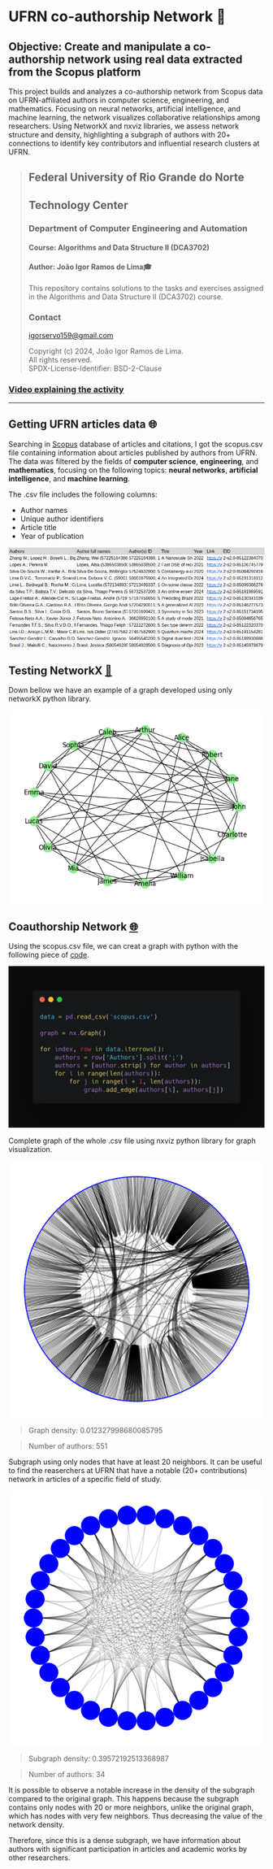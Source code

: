 # UFRN co-authorship Network :busts_in_silhouette:

## Objective: Create and manipulate a co-authorship network using real data extracted from the Scopus platform

This project builds and analyzes a co-authorship network from Scopus data on UFRN-affiliated authors in computer science, engineering, and mathematics. Focusing on neural networks, artificial intelligence, and machine learning, the network visualizes collaborative relationships among researchers. Using NetworkX and nxviz libraries, we assess network structure and density, highlighting a subgraph of authors with 20+ connections to identify key contributors and influential research clusters at UFRN.

> ## Federal University of Rio Grande do Norte  
> ## Technology Center  
> ### Department of Computer Engineering and Automation  
> #### Course: **Algorithms and Data Structure II (DCA3702)**  
> #### Author: **João Igor Ramos de Lima:mortar_board:**
>
> This repository contains solutions to the tasks and exercises assigned in the Algorithms and Data Structure II (DCA3702) course.
>
> ### Contact
> [igorservo159@gmail.com](mailto:igorservo159@gmail.com)
>
> Copyright (c) 2024, João Igor Ramos de Lima.  
> All rights reserved.   
> SPDX-License-Identifier: BSD-2-Clause

### [Video explaining the activity](https://www.loom.com/share/df95291120ad45559df213ba6507c54a?sid=85feec87-aa12-43b0-bc3e-e938c7372c01)

---

## Getting UFRN articles data :globe_with_meridians:

Searching in [Scopus](https://www.elsevier.com/products/scopus) database of articles and citations, I got the scopus.csv file containing information about articles published by authors from UFRN. The data was filtered by the fields of **computer science**, **engineering**, and **mathematics**, focusing on the following topics: **neural networks**, **artificial intelligence**, and **machine learning**.

The .csv file includes the following columns:
- Author names
- Unique author identifiers
- Article title
- Year of publication

<center><img width="max-width" src="imgs/scopus_csv.png"></center>


## Testing NetworkX [:thought_balloon:](networkX_test.ipynb)

Down bellow we have an example of a graph developed using only networkX python library.

<center><img width="max-width" src="imgs/networkX_test.png"></center>

## Coauthorship Network [:globe_with_meridians:](Coauthorship_Network.ipynb)

Using the scopus.csv file, we can creat a graph with python with the following piece of [code](Coauthorship_Network.ipynb).

<center><img width="max-width" src="imgs/carbon.png"></center>

Complete graph of the whole .csv file using nxviz python library for graph visualization.
<center><img width="max-width" src="imgs/graph.png"></center>

> Graph density: 0.012327998680085795

> Number of authors: 551

Subgraph using only nodes that have at least 20 neighbors. It can be useful to find the reaserchers at UFRN that have a notable (20+ contributions) network in articles of a specific field of study.
<center><img width="max-width" src="imgs/subgraph.png"></center>

> Subgraph density: 0.39572192513368987

> Number of authors: 34

It is possible to observe a notable increase in the density of the subgraph compared to the original graph. This happens because the subgraph contains only nodes with 20 or more neighbors, unlike the original graph, which has nodes with very few neighbors. Thus decreasing the value of the network density.

Therefore, since this is a dense subgraph, we have information about authors with significant participation in articles and academic works by other researchers.
